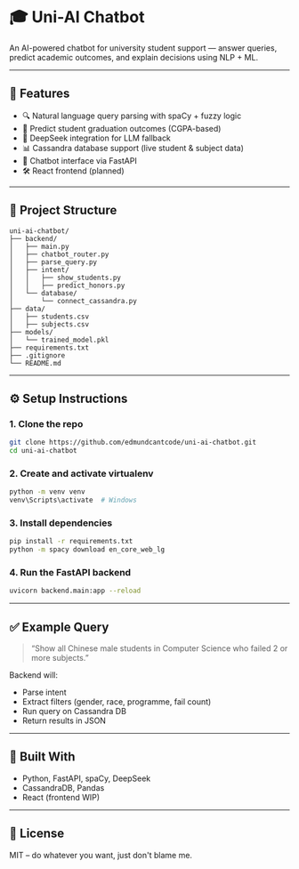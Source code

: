 
# 🎓 Uni-AI Chatbot

An AI-powered chatbot for university student support — answer queries, predict academic outcomes, and explain decisions using NLP + ML.

---

## 🚀 Features

- 🔍 Natural language query parsing with spaCy + fuzzy logic
- 🎯 Predict student graduation outcomes (CGPA-based)
- 🧠 DeepSeek integration for LLM fallback
- 📊 Cassandra database support (live student & subject data)
- 💬 Chatbot interface via FastAPI
- 🛠 React frontend (planned)

---

## 📂 Project Structure

```
uni-ai-chatbot/
├── backend/
│   ├── main.py
│   ├── chatbot_router.py
│   ├── parse_query.py
│   ├── intent/
│   │   ├── show_students.py
│   │   ├── predict_honors.py
│   └── database/
│       └── connect_cassandra.py
├── data/
│   ├── students.csv
│   ├── subjects.csv
├── models/
│   └── trained_model.pkl
├── requirements.txt
├── .gitignore
└── README.md
```

---

## ⚙️ Setup Instructions

### 1. Clone the repo

```bash
git clone https://github.com/edmundcantcode/uni-ai-chatbot.git
cd uni-ai-chatbot
```

### 2. Create and activate virtualenv

```bash
python -m venv venv
venv\Scripts\activate  # Windows
```

### 3. Install dependencies

```bash
pip install -r requirements.txt
python -m spacy download en_core_web_lg
```

### 4. Run the FastAPI backend

```bash
uvicorn backend.main:app --reload
```

---

## ✅ Example Query

> “Show all Chinese male students in Computer Science who failed 2 or more subjects.”

Backend will:
- Parse intent
- Extract filters (gender, race, programme, fail count)
- Run query on Cassandra DB
- Return results in JSON

---

## 🧠 Built With

- Python, FastAPI, spaCy, DeepSeek
- CassandraDB, Pandas
- React (frontend WIP)

---

## 📘 License

MIT – do whatever you want, just don't blame me.
